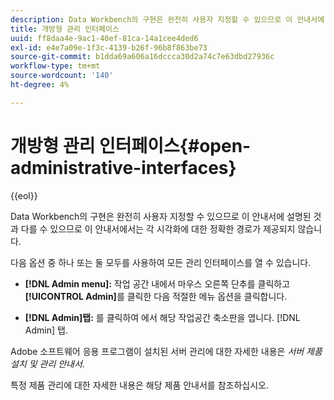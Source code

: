 ```yaml
---
description: Data Workbench의 구현은 완전히 사용자 지정할 수 있으므로 이 안내서에 설명된 것과 다를 수 있으므로 이 안내서에서는 각 시각화에 대한 정확한 경로가 제공되지 않습니다.
title: 개방형 관리 인터페이스
uuid: ff8daa4e-9ac1-40ef-81ca-14a1cee4ded6
exl-id: e4e7a09e-1f3c-4139-b26f-96b8f863be73
source-git-commit: b1dda69a606a16dccca30d2a74c7e63dbd27936c
workflow-type: tm+mt
source-wordcount: '140'
ht-degree: 4%

---
```


# 개방형 관리 인터페이스{#open-administrative-interfaces}

{{eol}}

Data Workbench의 구현은 완전히 사용자 지정할 수 있으므로 이 안내서에 설명된 것과 다를 수 있으므로 이 안내서에서는 각 시각화에 대한 정확한 경로가 제공되지 않습니다.

다음 옵션 중 하나 또는 둘 모두를 사용하여 모든 관리 인터페이스를 열 수 있습니다.

* **[!DNL Admin menu]:** 작업 공간 내에서 마우스 오른쪽 단추를 클릭하고 **[!UICONTROL Admin]**&#x200B;를 클릭한 다음 적절한 메뉴 옵션을 클릭합니다.

* **[!DNL Admin]탭:** 를 클릭하여 에서 해당 작업공간 축소판을 엽니다. [!DNL Admin] 탭.

Adobe 소프트웨어 응용 프로그램이 설치된 서버 관리에 대한 자세한 내용은 *서버 제품 설치 및 관리 안내서*.

특정 제품 관리에 대한 자세한 내용은 해당 제품 안내서를 참조하십시오.

